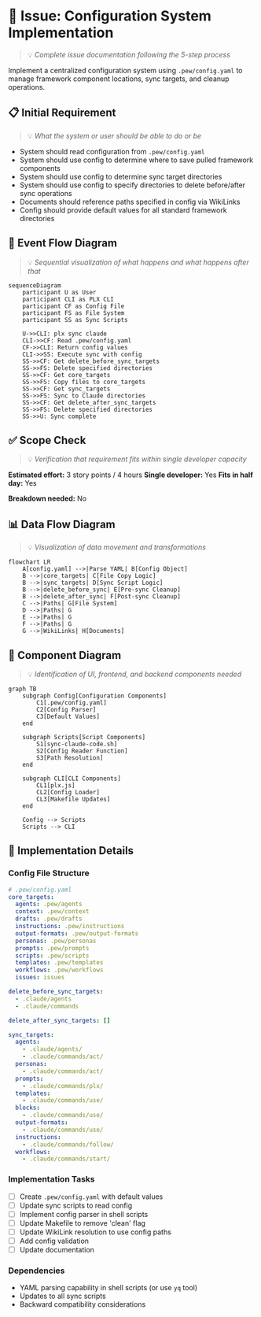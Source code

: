 # 🎯 Issue: Configuration System Implementation
> 💡 *Complete issue documentation following the 5-step process*

Implement a centralized configuration system using `.pew/config.yaml` to manage framework component locations, sync targets, and cleanup operations.

## 📋 Initial Requirement
> 💡 *What the system or user should be able to do or be*

- System should read configuration from `.pew/config.yaml`
- System should use config to determine where to save pulled framework components
- System should use config to determine sync target directories
- System should use config to specify directories to delete before/after sync operations
- Documents should reference paths specified in config via WikiLinks
- Config should provide default values for all standard framework directories

## 🔄 Event Flow Diagram
> 💡 *Sequential visualization of what happens and what happens after that*

```mermaid
sequenceDiagram
    participant U as User
    participant CLI as PLX CLI
    participant CF as Config File
    participant FS as File System
    participant SS as Sync Scripts
    
    U->>CLI: plx sync claude
    CLI->>CF: Read .pew/config.yaml
    CF->>CLI: Return config values
    CLI->>SS: Execute sync with config
    SS->>CF: Get delete_before_sync_targets
    SS->>FS: Delete specified directories
    SS->>CF: Get core_targets
    SS->>FS: Copy files to core_targets
    SS->>CF: Get sync_targets
    SS->>FS: Sync to Claude directories
    SS->>CF: Get delete_after_sync_targets
    SS->>FS: Delete specified directories
    SS->>U: Sync complete
```

## ✅ Scope Check
> 💡 *Verification that requirement fits within single developer capacity*

**Estimated effort:** 3 story points / 4 hours
**Single developer:** Yes
**Fits in half day:** Yes

**Breakdown needed:** No

## 📊 Data Flow Diagram
> 💡 *Visualization of data movement and transformations*

```mermaid
flowchart LR
    A[config.yaml] -->|Parse YAML| B[Config Object]
    B -->|core_targets| C[File Copy Logic]
    B -->|sync_targets| D[Sync Script Logic]
    B -->|delete_before_sync| E[Pre-sync Cleanup]
    B -->|delete_after_sync| F[Post-sync Cleanup]
    C -->|Paths| G[File System]
    D -->|Paths| G
    E -->|Paths| G
    F -->|Paths| G
    G -->|WikiLinks| H[Documents]
```

## 🧩 Component Diagram
> 💡 *Identification of UI, frontend, and backend components needed*

```mermaid
graph TB
    subgraph Config[Configuration Components]
        C1[.pew/config.yaml]
        C2[Config Parser]
        C3[Default Values]
    end
    
    subgraph Scripts[Script Components]
        S1[sync-claude-code.sh]
        S2[Config Reader Function]
        S3[Path Resolution]
    end
    
    subgraph CLI[CLI Components]
        CL1[plx.js]
        CL2[Config Loader]
        CL3[Makefile Updates]
    end
    
    Config --> Scripts
    Scripts --> CLI
```

## 📝 Implementation Details

### Config File Structure
```yaml
# .pew/config.yaml
core_targets:
  agents: .pew/agents
  context: .pew/context
  drafts: .pew/drafts
  instructions: .pew/instructions
  output-formats: .pew/output-formats
  personas: .pew/personas
  prompts: .pew/prompts
  scripts: .pew/scripts
  templates: .pew/templates
  workflows: .pew/workflows
  issues: issues

delete_before_sync_targets:
  - .claude/agents
  - .claude/commands

delete_after_sync_targets: []

sync_targets:
  agents:
    - .claude/agents/
    - .claude/commands/act/
  personas:
    - .claude/commands/act/
  prompts:
    - .claude/commands/plx/
  templates:
    - .claude/commands/use/
  blocks:
    - .claude/commands/use/
  output-formats:
    - .claude/commands/use/
  instructions:
    - .claude/commands/follow/
  workflows:
    - .claude/commands/start/
```

### Implementation Tasks
- [ ] Create `.pew/config.yaml` with default values
- [ ] Update sync scripts to read config
- [ ] Implement config parser in shell scripts
- [ ] Update Makefile to remove 'clean' flag
- [ ] Update WikiLink resolution to use config paths
- [ ] Add config validation
- [ ] Update documentation

### Dependencies
- YAML parsing capability in shell scripts (or use `yq` tool)
- Updates to all sync scripts
- Backward compatibility considerations